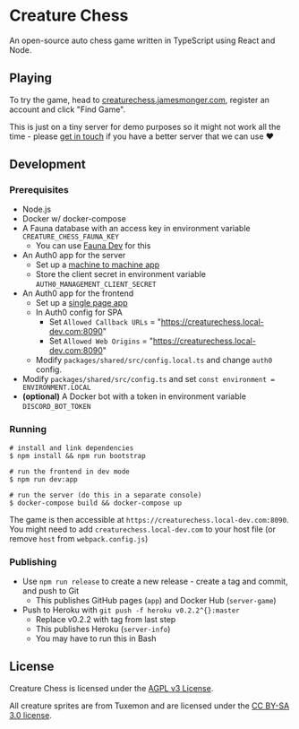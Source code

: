 # Creature Chess

An open-source auto chess game written in TypeScript using React and Node.

## Playing

To try the game, head to [creaturechess.jamesmonger.com](https://creaturechess.jamesmonger.com), register an account and click "Find Game".

This is just on a tiny server for demo purposes so it might not work all the time - please [get in touch](mailto:jameskmonger@hotmail.co.uk) if you have a better server that we can use :heart:

## Development

### Prerequisites

- Node.js
- Docker w/ docker-compose
- A Fauna database with an access key in environment variable `CREATURE_CHESS_FAUNA_KEY`
  - You can use [Fauna Dev](https://docs.fauna.com/fauna/current/integrations/dev.html) for this
- An Auth0 app for the server
  - Set up a [machine to machine app](https://auth0.com/docs/applications/set-up-an-application/register-machine-to-machine-applications)
  - Store the client secret in environment variable `AUTH0_MANAGEMENT_CLIENT_SECRET`
- An Auth0 app for the frontend
  - Set up a [single page app](https://auth0.com/docs/applications/set-up-an-application/register-single-page-app)
  - In Auth0 config for SPA
    - Set `Allowed Callback URLs` = "https://creaturechess.local-dev.com:8090"
    - Set `Allowed Web Origins` = "https://creaturechess.local-dev.com:8090"
  - Modify `packages/shared/src/config.local.ts` and change `auth0` config.
- Modify `packages/shared/src/config.ts` and set `const environment = ENVIRONMENT.LOCAL`
- **(optional)** A Docker bot with a token in environment variable `DISCORD_BOT_TOKEN`

### Running

```shell
# install and link dependencies
$ npm install && npm run bootstrap

# run the frontend in dev mode
$ npm run dev:app

# run the server (do this in a separate console)
$ docker-compose build && docker-compose up
```

The game is then accessible at `https://creaturechess.local-dev.com:8090`. You might need to add `creaturechess.local-dev.com` to your host file (or remove `host` from `webpack.config.js`)

### Publishing

- Use `npm run release` to create a new release - create a tag and commit, and push to Git
  - This publishes GitHub pages (`app`) and Docker Hub (`server-game`)
- Push to Heroku with `git push -f heroku v0.2.2^{}:master`
  - Replace v0.2.2 with tag from last step
  - This publishes Heroku (`server-info`)
  - You may have to run this in Bash

## License

Creature Chess is licensed under the [AGPL v3 License](LICENSE).

All creature sprites are from Tuxemon and are licensed under the [CC BY-SA 3.0 license](https://creativecommons.org/licenses/by-sa/3.0/).
